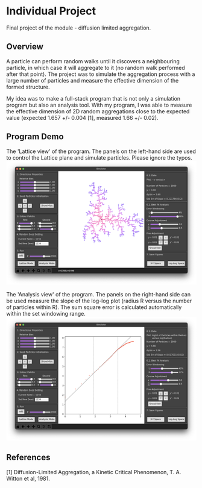# Individual Project

Final project of the module - diffusion limited aggregation.


## Overview

A particle can perform random walks until it discovers a neighbouring particle, in which case it will aggregate to it (no random walk performed after that point). The project was to simulate the aggregation process with a large number of particles and measure the effective dimension of the formed structure.

My idea was to make a full-stack program that is not only a simulation program but also an analysis tool. With my program, I was able to measure the effective dimension of 2D random aggregations close to the expected value (expected 1.657 +/- 0.004 \[1\], measured 1.66 +/- 0.02).


## Program Demo

The 'Lattice view' of the program. The panels on the left-hand side are used to control the Lattice plane and simulate particles. Please ignore the typos.
![](../readme/dla_lattice.png)

The 'Analysis view' of the program. The panels on the right-hand side can be used measure the slope of the log-log plot (radius R versus the number of particles within R). The sum square error is calculated automatically within the set windowing range.
![](../readme/dla_analysis.png)


## References

[1] Diffusion-Limited Aggregation, a Kinetic Critical Phenomenon, T. A. Witton et al, 1981.
